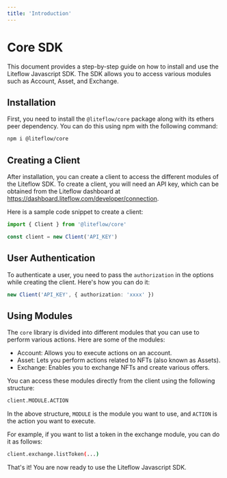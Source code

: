 ```yaml
---
title: 'Introduction'
---
```


# Core SDK

This document provides a step-by-step guide on how to install and use the Liteflow Javascript SDK. The SDK allows you to access various modules such as Account, Asset, and Exchange.

## Installation

First, you need to install the `@liteflow/core` package along with its ethers peer dependency. You can do this using npm with the following command:

```bash
npm i @liteflow/core
```

## Creating a Client

After installation, you can create a client to access the different modules of the Liteflow SDK. To create a client, you will need an API key, which can be obtained from the Liteflow dashboard at https://dashboard.liteflow.com/developer/connection.

Here is a sample code snippet to create a client:

```ts
import { Client } from '@liteflow/core'

const client = new Client('API_KEY')
```

## User Authentication

To authenticate a user, you need to pass the `authorization` in the options while creating the client. Here's how you can do it:

```ts
new Client('API_KEY', { authorization: 'xxxx' })
```

## Using Modules

The `core` library is divided into different modules that you can use to perform various actions. Here are some of the modules:

- Account: Allows you to execute actions on an account.
- Asset: Lets you perform actions related to NFTs (also known as Assets).
- Exchange: Enables you to exchange NFTs and create various offers.

You can access these modules directly from the client using the following structure:

```bash
client.MODULE.ACTION
```

In the above structure, `MODULE` is the module you want to use, and `ACTION` is the action you want to execute.

For example, if you want to list a token in the exchange module, you can do it as follows:

```bash
client.exchange.listToken(...)
```

That's it! You are now ready to use the Liteflow Javascript SDK.
